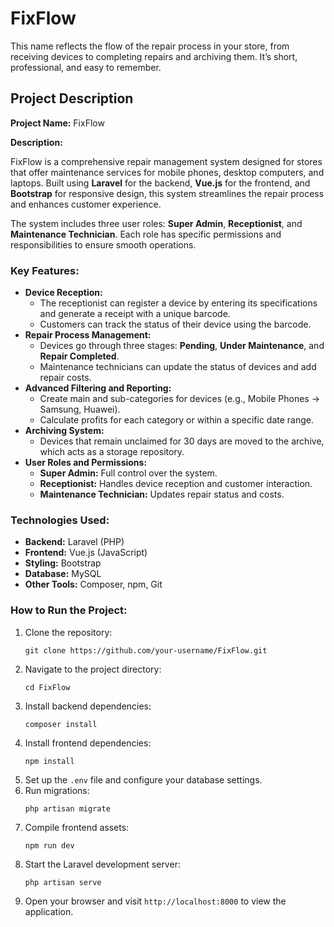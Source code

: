 <h1>FixFlow</h1>
<p>This name reflects the flow of the repair process in your store, from receiving devices to completing repairs and archiving them. It’s short, professional, and easy to remember.</p>

<h2>Project Description</h2>
<p><strong>Project Name:</strong> FixFlow</p>
<p><strong>Description:</strong></p>
<p>FixFlow is a comprehensive repair management system designed for stores that offer maintenance services for mobile phones, desktop computers, and laptops. Built using <strong>Laravel</strong> for the backend, <strong>Vue.js</strong> for the frontend, and <strong>Bootstrap</strong> for responsive design, this system streamlines the repair process and enhances customer experience.</p>

<p>The system includes three user roles: <strong>Super Admin</strong>, <strong>Receptionist</strong>, and <strong>Maintenance Technician</strong>. Each role has specific permissions and responsibilities to ensure smooth operations.</p>

<h3>Key Features:</h3>
<ul>
  <li>
    <strong>Device Reception:</strong>
    <ul>
      <li>The receptionist can register a device by entering its specifications and generate a receipt with a unique barcode.</li>
      <li>Customers can track the status of their device using the barcode.</li>
    </ul>
  </li>
  <li>
    <strong>Repair Process Management:</strong>
    <ul>
      <li>Devices go through three stages: <strong>Pending</strong>, <strong>Under Maintenance</strong>, and <strong>Repair Completed</strong>.</li>
      <li>Maintenance technicians can update the status of devices and add repair costs.</li>
    </ul>
  </li>
  <li>
    <strong>Advanced Filtering and Reporting:</strong>
    <ul>
      <li>Create main and sub-categories for devices (e.g., Mobile Phones → Samsung, Huawei).</li>
      <li>Calculate profits for each category or within a specific date range.</li>
    </ul>
  </li>
  <li>
    <strong>Archiving System:</strong>
    <ul>
      <li>Devices that remain unclaimed for 30 days are moved to the archive, which acts as a storage repository.</li>
    </ul>
  </li>
  <li>
    <strong>User Roles and Permissions:</strong>
    <ul>
      <li><strong>Super Admin:</strong> Full control over the system.</li>
      <li><strong>Receptionist:</strong> Handles device reception and customer interaction.</li>
      <li><strong>Maintenance Technician:</strong> Updates repair status and costs.</li>
    </ul>
  </li>
</ul>

<h3>Technologies Used:</h3>
<ul>
  <li><strong>Backend:</strong> Laravel (PHP)</li>
  <li><strong>Frontend:</strong> Vue.js (JavaScript)</li>
  <li><strong>Styling:</strong> Bootstrap</li>
  <li><strong>Database:</strong> MySQL </li>
  <li><strong>Other Tools:</strong> Composer, npm, Git</li>
</ul>

<h3>How to Run the Project:</h3>
<ol>
  <li>Clone the repository:
    <pre><code>git clone https://github.com/your-username/FixFlow.git</code></pre>
  </li>
  <li>Navigate to the project directory:
    <pre><code>cd FixFlow</code></pre>
  </li>
  <li>Install backend dependencies:
    <pre><code>composer install</code></pre>
  </li>
  <li>Install frontend dependencies:
    <pre><code>npm install</code></pre>
  </li>
  <li>Set up the <code>.env</code> file and configure your database settings.</li>
  <li>Run migrations:
    <pre><code>php artisan migrate</code></pre>
  </li>
  <li>Compile frontend assets:
    <pre><code>npm run dev</code></pre>
  </li>
  <li>Start the Laravel development server:
    <pre><code>php artisan serve</code></pre>
  </li>
  <li>Open your browser and visit <code>http://localhost:8000</code> to view the application.</li>
</ol>
